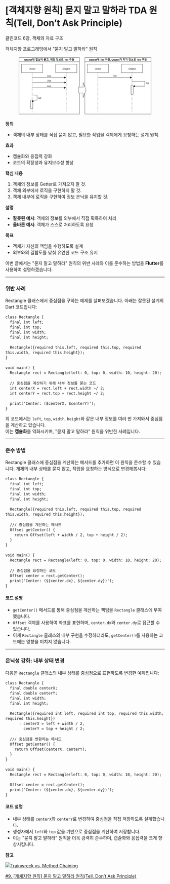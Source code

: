 # \[객체지향 원칙] 묻지 말고 말하라 TDA 원칙(Tell, Don’t Ask Principle)

클린코드 6장, 객체와 자료 구조

객체지향 프로그래밍에서 "묻지 말고 말하라" 원칙

<figure><img src="../.gitbook/assets/image (22).png" alt=""><figcaption></figcaption></figure>

**정의**

* 객체의 내부 상태를 직접 묻지 않고, 필요한 작업을 객체에게 요청하는 설계 원칙.

**효과**

* 캡슐화와 응집력 강화
* 코드의 확장성과 유지보수성 향상

**핵심 내용**

1. 객체의 정보를 Getter로 가져오지 말 것.
2. 객체 외부에서 로직을 구현하지 말 것.
3. 객체 내부에 로직을 구현하여 정보 은닉을 유지할 것.

**설명**

* **잘못된 예시**: 객체의 정보를 외부에서 직접 획득하여 처리
* **올바른 예시**: 객체가 스스로 처리하도록 요청

**목표**

* 객체가 자신의 책임을 수행하도록 설계
* 외부와의 결합도를 낮춰 유연한 코드 구조 유지

&#x20;

이번 글에서는 "묻지 말고 말하라" 원칙의 위반 사례와 이를 준수하는 방법을 **Flutter**를 사용하여 설명하겠습니다.

***

### 위반 사례 <a href="#undefined" id="undefined"></a>

Rectangle 클래스에서 중심점을 구하는 예제를 살펴보겠습니다. 아래는 잘못된 설계의 Dart 코드입니다:

```
class Rectangle {
  final int left;
  final int top;
  final int width;
  final int height;

  Rectangle({required this.left, required this.top, required this.width, required this.height});
}

void main() {
  Rectangle rect = Rectangle(left: 0, top: 0, width: 10, height: 20);

  // 중심점을 계산하기 위해 내부 정보를 묻는 코드
  int centerX = rect.left + rect.width ~/ 2;
  int centerY = rect.top + rect.height ~/ 2;

  print('Center: ($centerX, $centerY)');
}
```

위 코드에서는 `left`, `top`, `width`, `height`와 같은 내부 정보를 여러 번 가져와서 중심점을 계산하고 있습니다.\
이는 **캡슐화**를 약화시키며, "묻지 말고 말하라" 원칙을 위반한 사례입니다.

***

### 준수 방법 <a href="#undefined" id="undefined"></a>

Rectangle 클래스에 중심점을 계산하는 메서드를 추가하면 이 원칙을 준수할 수 있습니다. 개체의 내부 상태를 묻지 않고, 작업을 요청하는 방식으로 변경해봅시다:

```
class Rectangle {
  final int left;
  final int top;
  final int width;
  final int height;

  Rectangle({required this.left, required this.top, required this.width, required this.height});

  /// 중심점을 계산하는 메서드
  Offset getCenter() {
    return Offset(left + width / 2, top + height / 2);
  }
}

void main() {
  Rectangle rect = Rectangle(left: 0, top: 0, width: 10, height: 20);

  // 중심점을 요청하는 코드
  Offset center = rect.getCenter();
  print('Center: (${center.dx}, ${center.dy})');
}
```

#### 코드 설명 <a href="#undefined" id="undefined"></a>

* `getCenter()` 메서드를 통해 중심점을 계산하는 책임을 `Rectangle` 클래스에 부여했습니다.
* `Offset` 객체를 사용하여 좌표를 표현하며, `center.dx`와 `center.dy`로 접근할 수 있습니다.
* 이제 `Rectangle` 클래스의 내부 구현을 수정하더라도, `getCenter()`를 사용하는 코드에는 영향을 미치지 않습니다.

***

### 은닉성 강화: 내부 상태 변경 <a href="#undefined" id="undefined"></a>

다음은 `Rectangle` 클래스의 내부 상태를 중심점으로 표현하도록 변경한 예제입니다:

```
class Rectangle {
  final double centerX;
  final double centerY;
  final int width;
  final int height;

  Rectangle({required int left, required int top, required this.width, required this.height})
      : centerX = left + width / 2,
        centerY = top + height / 2;

  /// 중심점을 반환하는 메서드
  Offset getCenter() {
    return Offset(centerX, centerY);
  }
}

void main() {
  Rectangle rect = Rectangle(left: 0, top: 0, width: 10, height: 20);

  Offset center = rect.getCenter();
  print('Center: (${center.dx}, ${center.dy})');
}
```

#### 코드 설명 <a href="#id-1" id="id-1"></a>

* 내부 상태를 `centerX`와 `centerY`로 변경하여 중심점을 직접 저장하도록 설계했습니다.
* 생성자에서 `left`와 `top` 값을 기반으로 중심점을 계산하여 저장합니다.
* 이는 "묻지 말고 말하라" 원칙을 더욱 강력히 준수하며, 캡슐화와 응집력을 크게 향상시킵니다.

**참고**

[![](https://randomthoughtsonjavaprogramming.blogspot.com/favicon.ico)Trainwreck vs. Method Chaining](https://randomthoughtsonjavaprogramming.blogspot.com/2013/10/trainwreck-vs-method-chaining.html)

[#9. \[개체지향 원칙\] 묻지 말고 말하라 원칙(Tell, Don’t Ask Principle)](https://tango1202.github.io/principle/principle-tell-dont-ask/)
